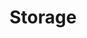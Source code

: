 ---
docType: "Chapter"
title: "Storage"
description: "Persistent storage solutions"
courseTitle: "Storage"
themeColor: "#3C494F"
weight: 1
cardImage: ""
---
